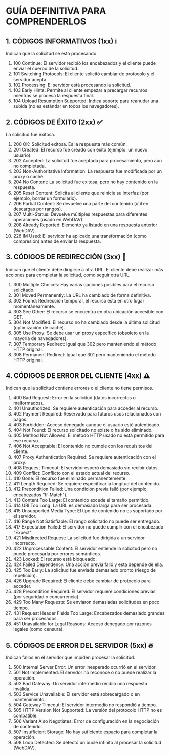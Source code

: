 # GUÍA DEFINITIVA PARA COMPRENDERLOS

## 1. CÓDIGOS INFORMATIVOS (1xx) ℹ️

Indican que la solicitud se está procesando.

1. 100 Continue: El servidor recibió los encabezados y el cliente puede enviar el cuerpo de la solicitud.
2. 101 Switching Protocols: El cliente solicitó cambiar de protocolo y el servidor acepta.
3. 102 Processing: El servidor está procesando la solicitud.
4. 103 Early Hints: Permite al cliente empezar a precargar recursos mientras se procesa la respuesta final.
5. 104 Upload Resumption Supported: Indica soporte para reanudar una subida (no es estándar en todos los navegadores).

## 2. CÓDIGOS DE ÉXITO (2xx) ✅

La solicitud fue exitosa.

1. 200 OK: Solicitud exitosa. Es la respuesta más común.
2. 201 Created: El recurso fue creado con éxito (ejemplo: un nuevo usuario).
3. 202 Accepted: La solicitud fue aceptada para procesamiento, pero aún no completada.
4. 203 Non-Authoritative Information: La respuesta fue modificada por un proxy o caché.
5. 204 No Content: La solicitud fue exitosa, pero no hay contenido en la respuesta.
6. 205 Reset Content: Solicita al cliente que reinicie su interfaz (por ejemplo, borrar un formulario).
7. 206 Partial Content: Se devuelve una parte del contenido (útil en descargas por rangos).
8. 207 Multi-Status: Devuelve múltiples respuestas para diferentes operaciones (usado en WebDAV).
9. 208 Already Reported: Elemento ya listado en una respuesta anterior (WebDAV).
10. 226 IM Used: El servidor ha aplicado una transformación (como compresión) antes de enviar la respuesta.

## 3. CÓDIGOS DE REDIRECCIÓN (3xx) 🔁

Indican que el cliente debe dirigirse a otra URL. El cliente debe realizar más acciones para completar la solicitud, como seguir otra URL.

1. 300 Multiple Choices: Hay varias opciones posibles para el recurso solicitado.
2. 301 Moved Permanently: La URL ha cambiado de forma definitiva.
3. 302 Found: Redirección temporal, el recurso está en otro lugar momentáneamente.
4. 303 See Other: El recurso se encuentra en otra ubicación accesible con GET.
5. 304 Not Modified: El recurso no ha cambiado desde la última solicitud (optimización de caché).
6. 305 Use Proxy: Se debe usar un proxy específico (obsoleto en la mayoría de navegadores).
7. 307 Temporary Redirect: Igual que 302 pero manteniendo el método HTTP original.
8. 308 Permanent Redirect: Igual que 301 pero manteniendo el método HTTP original.

## 4. CÓDIGOS DE ERROR DEL CLIENTE (4xx) ⚠️

Indican que la solicitud contiene errores o el cliente no tiene permisos.

1. 400 Bad Request: Error en la solicitud (datos incorrectos o malformados).
2. 401 Unauthorized: Se requiere autenticación para acceder al recurso.
3. 402 Payment Required: Reservado para futuros usos relacionados con pagos.
4. 403 Forbidden: Acceso denegado aunque el usuario esté autenticado.
5. 404 Not Found: El recurso solicitado no existe o ha sido eliminado.
6. 405 Method Not Allowed: El método HTTP usado no está permitido para ese recurso.
7. 406 Not Acceptable: El contenido no cumple con los requisitos del cliente.
8. 407 Proxy Authentication Required: Se requiere autenticación con el proxy.
9. 408 Request Timeout: El servidor esperó demasiado sin recibir datos.
10. 409 Conflict: Conflicto con el estado actual del recurso.
11. 410 Gone: El recurso fue eliminado permanentemente.
12. 411 Length Required: Se requiere especificar la longitud del contenido.
13. 412 Precondition Failed: Una condición previa falló (por ejemplo, encabezados "If-Match").
14. 413 Content Too Large: El contenido excede el tamaño permitido.
15. 414 URI Too Long: La URL es demasiado larga para ser procesada.
16. 415 Unsupported Media Type: El tipo de contenido no es soportado por el servidor.
17. 416 Range Not Satisfiable: El rango solicitado no puede ser entregado.
18. 417 Expectation Failed: El servidor no puede cumplir con el encabezado "Expect".
19. 421 Misdirected Request: La solicitud fue dirigida a un servidor incorrecto.
20. 422 Unprocessable Content: El servidor entiende la solicitud pero no puede procesarla por errores semánticos.
21. 423 Locked: El recurso está bloqueado.
22. 424 Failed Dependency: Una acción previa falló y esta depende de ella.
23. 425 Too Early: La solicitud fue enviada demasiado pronto (riesgo de repetición).
24. 426 Upgrade Required: El cliente debe cambiar de protocolo para acceder.
25. 428 Precondition Required: El servidor requiere condiciones previas (por seguridad o concurrencia).
26. 429 Too Many Requests: Se enviaron demasiadas solicitudes en poco tiempo.
27. 431 Request Header Fields Too Large: Encabezados demasiado grandes para ser procesados.
28. 451 Unavailable for Legal Reasons: Acceso denegado por razones legales (como censura).

## 5. CÓDIGOS DE ERROR DEL SERVIDOR (5xx) 🔥

Indican fallos en el servidor que impiden procesar la solicitud.

1. 500 Internal Server Error: Un error inesperado ocurrió en el servidor.
2. 501 Not Implemented: El servidor no reconoce o no puede realizar la operación.
3. 502 Bad Gateway: Un servidor intermedio recibió una respuesta inválida.
4. 503 Service Unavailable: El servidor está sobrecargado o en mantenimiento.
5. 504 Gateway Timeout: El servidor intermedio no respondió a tiempo.
6. 505 HTTP Version Not Supported: La versión del protocolo HTTP no es compatible.
7. 506 Variant Also Negotiates: Error de configuración en la negociación de contenido.
8. 507 Insufficient Storage: No hay suficiente espacio para completar la operación.
9. 508 Loop Detected: Se detectó un bucle infinito al procesar la solicitud (WebDAV).